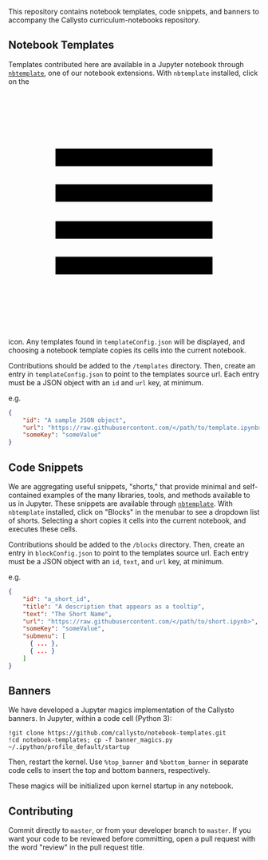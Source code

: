 
This repository contains notebook templates, code snippets, and banners to accompany the Callysto curriculum-notebooks repository.

## Notebook Templates

Templates contributed here are available in a Jupyter notebook through [`nbtemplate`](https://github.com/callysto/nbplus/tree/master/nbtemplate), one of our notebook extensions. With `nbtemplate` installed, click on the <svg xmlns="http://www.w3.org/2000/svg" viewBox="0 0 512 512"><path d="M96 348h320v36H96zM96 128h320v36H96zM96 200.7h320v35.6H96zM96 275.8h320v35.6H96z"/></svg> icon. Any templates found in `templateConfig.json` will be displayed, and choosing a notebook template copies its cells into the current notebook.

Contributions should be added to the `/templates` directory. Then, create an entry in `templateConfig.json` to point to the templates source url. Each entry must be a JSON object with an `id` and `url` key, at minimum.

e.g.

```json
{
    "id": "A sample JSON object",
    "url": "https://raw.githubusercontent.com/</path/to/template.ipynb>",
    "someKey": "someValue"
}
```

## Code Snippets

We are aggregating useful snippets, "shorts," that provide minimal and self-contained examples of the many libraries, tools, and methods available to us in Jupyter. These snippets are available through [`nbtemplate`](https://github.com/callysto/nbplus/tree/master/nbtemplate). With `nbtemplate` installed, click on "Blocks" in the menubar to see a dropdown list of shorts. Selecting a short copies it cells into the current notebook, and executes these cells.

Contributions should be added to the `/blocks` directory. Then, create an entry in `blockConfig.json` to point to the templates source url. Each entry must be a JSON object with an `id`, `text`, and `url` key, at minimum.

e.g.

```json
{
    "id": "a_short_id",
    "title": "A description that appears as a tooltip",
    "text": "The Short Name",
    "url": "https://raw.githubusercontent.com/</path/to/short.ipynb>",
    "someKey": "someValue",
    "submenu": [
      { ... },
      { ... }
    ]
}
```

## Banners

We have developed a Jupyter magics implementation of the Callysto banners. In Jupyter, within a code cell (Python 3):

```
!git clone https://github.com/callysto/notebook-templates.git
!cd notebook-templates; cp -f banner_magics.py ~/.ipython/profile_default/startup
```

Then, restart the kernel. Use `%top_banner` and `%bottom_banner` in separate code cells to insert the top and bottom banners, respectively.

These magics will be initialized upon kernel startup in any notebook.

## Contributing

Commit directly to `master`, or from your developer branch to `master`. If you want your code to be reviewed before committing, open a pull request with the word "review" in the pull request title.
